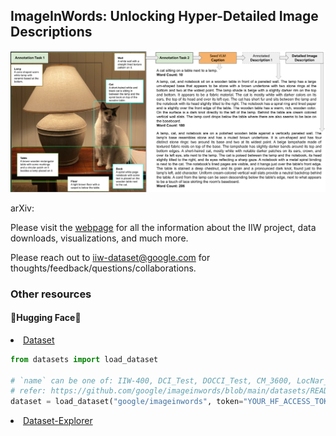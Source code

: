 <h2>ImageInWords: Unlocking Hyper-Detailed Image Descriptions</h2> 

<img src="static/images/Abstract/2.png">

arXiv: 

Please visit the [webpage](https://google.github.io/imageinwords) for all the information about the IIW project, data downloads, visualizations, and much more.

Please reach out to iiw-dataset@google.com for thoughts/feedback/questions/collaborations.

<h3>Other resources</h3>

<h4>&#129303;Hugging Face&#129303;</h4>

<li><a href="https://huggingface.co/datasets/google/imageinwords">Dataset</a></li>

```python
from datasets import load_dataset

# `name` can be one of: IIW-400, DCI_Test, DOCCI_Test, CM_3600, LocNar_Eval
# refer: https://github.com/google/imageinwords/blob/main/datasets/README.md
dataset = load_dataset("google/imageinwords", token="YOUR_HF_ACCESS_TOKEN", name="IIW-400")
```

<li><a href="https://huggingface.co/spaces/google/imageinwords-explorer">Dataset-Explorer</a></li>


